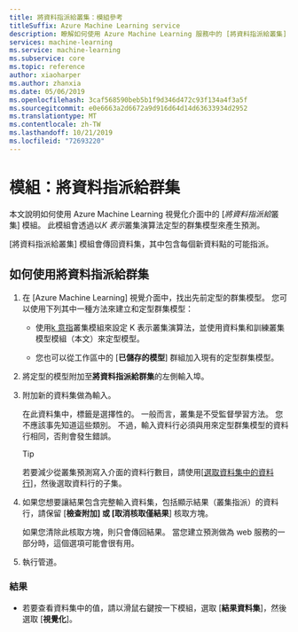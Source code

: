 ```yaml
---
title: 將資料指派給叢集：模組參考
titleSuffix: Azure Machine Learning service
description: 瞭解如何使用 Azure Machine Learning 服務中的 [將資料指派給叢集] 模組來評分群集模型。
services: machine-learning
ms.service: machine-learning
ms.subservice: core
ms.topic: reference
author: xiaoharper
ms.author: zhanxia
ms.date: 05/06/2019
ms.openlocfilehash: 3caf568590beb5b1f9d346d472c93f134a4f3a5f
ms.sourcegitcommit: e0e6663a2d6672a9d916d64d14d63633934d2952
ms.translationtype: MT
ms.contentlocale: zh-TW
ms.lasthandoff: 10/21/2019
ms.locfileid: "72693220"
---
```

# <a name="module-assign-data-to-clusters"></a>模組：將資料指派給群集

本文說明如何使用 Azure Machine Learning 視覺化介面中的 [*將資料指派給*叢集] 模組。 此模組會透過以*K 表示*叢集演算法定型的群集模型來產生預測。

[將資料指派給叢集] 模組會傳回資料集，其中包含每個新資料點的可能指派。 


## <a name="how-to-use-assign-data-to-clusters"></a>如何使用將資料指派給群集
  
1. 在 [Azure Machine Learning] 視覺介面中，找出先前定型的群集模型。 您可以使用下列其中一種方法來建立和定型群集模型：  
  
    - 使用[k 意指](k-means-clustering.md)叢集模組來設定 K 表示叢集演算法，並使用資料集和訓練叢集模型模組（本文）來定型模型。  
  
    - 您也可以從工作區中的 [**已儲存的模型**] 群組加入現有的定型群集模型。

2. 將定型的模型附加至**將資料指派給群集**的左側輸入埠。  

3. 附加新的資料集做為輸入。 

   在此資料集中，標籤是選擇性的。 一般而言，叢集是不受監督學習方法。 您不應該事先知道這些類別。 不過，輸入資料行必須與用來定型群集模型的資料行相同，否則會發生錯誤。

    > [!TIP]
    > 若要減少從叢集預測寫入介面的資料行數目，請使用[[選取資料集中的資料行](select-columns-in-dataset.md)]，然後選取資料行的子集。 
    
4. 如果您想要讓結果包含完整輸入資料集，包括顯示結果（叢集指派）的資料行，請保留 [**檢查附加] 或 [取消核取僅結果**] 核取方塊。
  
    如果您清除此核取方塊，則只會傳回結果。 當您建立預測做為 web 服務的一部分時，這個選項可能會很有用。
  
5.  執行管道。  
  
### <a name="results"></a>結果

+  若要查看資料集中的值，請以滑鼠右鍵按一下模組，選取 [**結果資料集**]，然後選取 [**視覺化**]。

